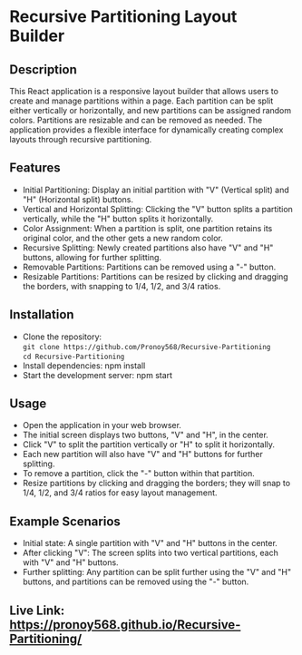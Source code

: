 ﻿# Recursive Partitioning Layout Builder

## Description
This React application is a responsive layout builder that allows users to create and manage partitions within a page. Each partition can be split either vertically or horizontally, and new partitions can be assigned random colors. Partitions are resizable and can be removed as needed. The application provides a flexible interface for dynamically creating complex layouts through recursive partitioning.

## Features
- Initial Partitioning: Display an initial partition with "V" (Vertical split) and "H" (Horizontal split) buttons.
- Vertical and Horizontal Splitting: Clicking the "V" button splits a partition vertically, while the "H" button splits it horizontally.
- Color Assignment: When a partition is split, one partition retains its original color, and the other gets a new random color.
- Recursive Splitting: Newly created partitions also have "V" and "H" buttons, allowing for further splitting.
- Removable Partitions: Partitions can be removed using a "-" button.
- Resizable Partitions: Partitions can be resized by clicking and dragging the borders, with snapping to 1/4, 1/2, and 3/4 ratios.
## Installation

- Clone the repository: <br />
  `git clone https://github.com/Pronoy568/Recursive-Partitioning` <br />
  `cd Recursive-Partitioning`
- Install dependencies:
  npm install
- Start the development server:
  npm start
## Usage

- Open the application in your web browser.
- The initial screen displays two buttons, "V" and "H", in the center.
- Click "V" to split the partition vertically or "H" to split it horizontally.
- Each new partition will also have "V" and "H" buttons for further splitting.
- To remove a partition, click the "-" button within that partition.
- Resize partitions by clicking and dragging the borders; they will snap to 1/4, 1/2, and 3/4 ratios for easy layout management.

## Example Scenarios

- Initial state: A single partition with "V" and "H" buttons in the center.
- After clicking "V": The screen splits into two vertical partitions, each with "V" and "H" buttons.
- Further splitting: Any partition can be split further using the "V" and "H" buttons, and partitions can be removed using the "-" button.

## Live Link: https://pronoy568.github.io/Recursive-Partitioning/
